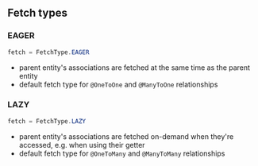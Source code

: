 ## Fetch types

### EAGER
```java
fetch = FetchType.EAGER
```
- parent entity's associations are fetched at the same time as the parent entity
- default fetch type for `@OneToOne` and `@ManyToOne` relationships

### LAZY
```java
fetch = FetchType.LAZY
```
- parent entity's associations are fetched on-demand when they're accessed, e.g. when using their getter
- default fetch type for `@OneToMany` and `@ManyToMany` relationships
